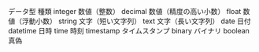 データ型	  種類
integer	  数値（整数）
decimal	  数値（精度の高い小数）
float	    数値（浮動小数）
string	  文字（短い文字列）
text	    文字（長い文字列）
date	    日付
datetime	日時
time	    時刻
timestamp	タイムスタンプ
binary	  バイナリ
boolean	  真偽
